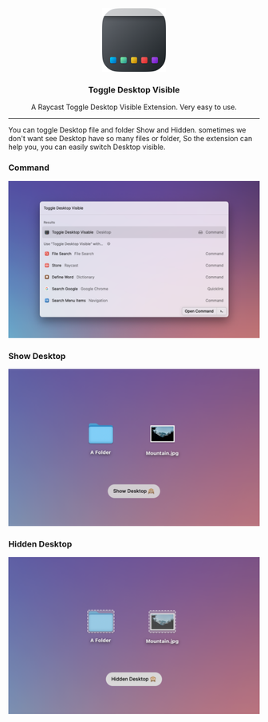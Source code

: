 <p align="center">
   <img src="./metadata/logo.png" width="128">
</p>
<h3 align="center"> 
   <strong style="">Toggle Desktop Visible</strong>
   <br>
</h3>
<p align="center">
  <span>
    A Raycast Toggle Desktop Visible Extension. Very easy to use.
  </span>
</p>

---

You can toggle Desktop file and folder Show and Hidden. sometimes we don't want see Desktop have so many files or folder,
So the extension can help you, you can easily switch Desktop visible.

### Command
<img src="./metadata/screenshot-cmd.png">

### Show Desktop

<img src="./metadata/screenshot-shown.png">

### Hidden Desktop

<img src="./metadata/screenshot-hidden.png">


